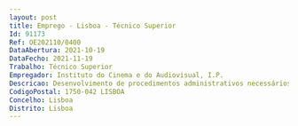 ```yaml
--- 
layout: post
title: Emprego - Lisboa - Técnico Superior
Id: 91173
Ref: OE202110/0400
DataAbertura: 2021-10-19
DataFecho: 2021-11-19
Trabalho: Técnico Superior
Empregador: Instituto do Cinema e do Audiovisual, I.P.
Descricao: Desenvolvimento de procedimentos administrativos necessários à abertura dos concursos públicos de apoio financeiro promovidos pelo Instituto (parametrização da plataforma eletrónica, lançamento de informações no site,etc.).Análise de candidaturas aos concursos de apoio financeiro elaborando informações técnicas e demais documentação de suporte à decisão.Atendimento público presencial, telefónico e eletrónico para prestação de informações e esclarecimentos aos interessados.Apreciação e análise critica de situações relacionadas com candidaturas enquadradas na respetiva regulamentação legal.
CodigoPostal: 1750-042 LISBOA
Concelho: Lisboa
Distrito: Lisboa
--- 
```

